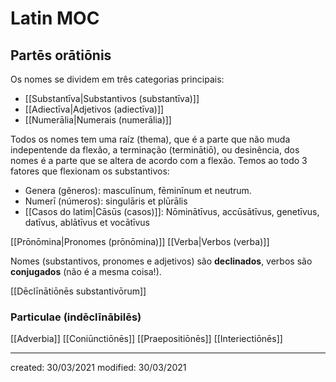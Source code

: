 # Latin MOC

## Partēs orātiōnis
Os nomes se dividem em três categorias principais:
- [[Substantīva|Substantivos (substantīva)]]
- [[Adiectīva|Adjetivos (adiectīva)]]
- [[Numerālia|Numerais (numerālia)]]

Todos os nomes tem uma raíz (thema), que é a parte que não muda indepentende da flexão, a terminação (terminātiō), ou desinência, dos nomes é a parte que se altera de acordo com a flexão. Temos ao todo 3 fatores que flexionam os substantivos:
- Genera (gêneros): masculīnum, fēminīnum et neutrum.
- Numerī (números): singulāris et plūrālis
- [[Casos do latim|Cāsūs (casos)]]: Nōminātīvus, accūsātīvus, genetīvus, datīvus, ablātīvus et vocātīvus



[[Prōnōmina|Pronomes (prōnōmina)]]
[[Verba|Verbos (verba)]]


Nomes (substantivos, pronomes e adjetivos) são **declinados**, verbos são **conjugados** (não é a mesma coisa!).

[[Dēclīnātiōnēs substantivōrum]]

### Particulae (indēclīnābilēs)
[[Adverbia]]
[[Coniūnctiōnēs]]
[[Praepositiōnēs]]
[[Interiectiōnēs]]

---

created: 30/03/2021
modified: 30/03/2021
